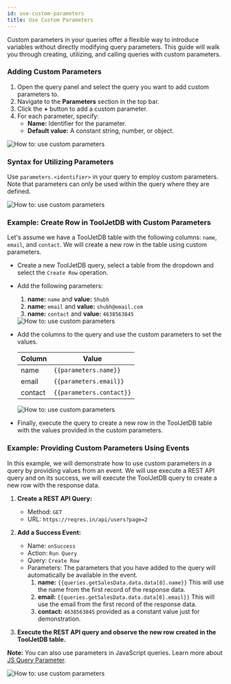 ```yaml
---
id: use-custom-parameters
title: Use Custom Parameters
---
```

<div style={{paddingBottom:'24px'}}>

Custom parameters in your queries offer a flexible way to introduce variables without directly modifying query parameters. This guide will walk you through creating, utilizing, and calling queries with custom parameters.

</div>

<div style={{paddingTop:'24px', paddingBottom:'24px'}}>

### Adding Custom Parameters

1. Open the query panel and select the query you want to add custom parameters to.
2. Navigate to the **Parameters** section in the top bar.
3. Click the **+** button to add a custom parameter.
4. For each parameter, specify:
    - **Name:** Identifier for the parameter.
    - **Default value:** A constant string, number, or object.

<div style={{textAlign: 'center'}}>
    <img style={{ border:'0', marginBottom:'15px', borderRadius:'5px', boxShadow: '0px 1px 3px rgba(0, 0, 0, 0.2)' }} className="screenshot-full" src="/img/how-to/custom-parameters/params.png" alt="How to: use custom parameters" />
</div>

</div>

<div style={{paddingTop:'24px', paddingBottom:'24px'}}>

### Syntax for Utilizing Parameters

Use `parameters.<identifier>` in your query to employ custom parameters. Note that parameters can only be used within the query where they are defined.

<div style={{textAlign: 'center'}}>
    <img style={{ border:'0', marginBottom:'15px', borderRadius:'5px', boxShadow: '0px 1px 3px rgba(0, 0, 0, 0.2)' }} className="screenshot-full" src="/img/how-to/custom-parameters/syntax.png" alt="How to: use custom parameters" />
</div>

</div>

<div style={{paddingTop:'24px', paddingBottom:'24px'}}>

### Example: Create Row in ToolJetDB with Custom Parameters

Let's assume we have a ToolJetDB table with the following columns: `name`, `email`, and `contact`. We will create a new row in the table using custom parameters.

- Create a new ToolJetDB query, select a table from the dropdown and select the `Create Row` operation.

- Add the following parameters:
  1. **name:** `name` and **value:** `Shubh`
  2. **name:** `email` and **value:** `shubh@email.com`
  3. **name:** `contact` and **value:** `4638563845`

  <div style={{textAlign: 'center'}}>
   <img style={{ border:'0', marginBottom:'15px', borderRadius:'5px', boxShadow: '0px 1px 3px rgba(0, 0, 0, 0.2)' }} className="screenshot-full" src="/img/how-to/custom-parameters/params1.png" alt="How to: use custom parameters" />
  </div>

- Add the columns to the query and use the custom parameters to set the values.

  | Column | Value |
  | ------ | ----- |
  | name   | `{{parameters.name}}` |
  | email  | `{{parameters.email}}` |
  | contact| `{{parameters.contact}}` |

  <div style={{textAlign: 'center'}}>
   <img style={{ border:'0', marginBottom:'15px', borderRadius:'5px', boxShadow: '0px 1px 3px rgba(0, 0, 0, 0.2)' }} className="screenshot-full" src="/img/how-to/custom-parameters/params2.png" alt="How to: use custom parameters" />
  </div>

- Finally, execute the query to create a new row in the ToolJetDB table with the values provided in the custom parameters.

</div>

<div style={{paddingTop:'24px', paddingBottom:'24px'}}>

### Example: Providing Custom Parameters Using Events

In this example, we will demonstrate how to use custom parameters in a query by providing values from an event. We will use execute a REST API query and on its success, we will execute the ToolJetDB query to create a new row with the response data.

1. **Create a REST API Query:**
   - Method: `GET`
   - URL: `https://reqres.in/api/users?page=2`

2. **Add a Success Event:**
   - Name: `onSuccess`
   - Action: `Run Query`
   - Query: `Create Row`
   - Parameters: The parameters that you have added to the query will automatically be available in the event.
      1. **name:** `{{queries.getSalesData.data.data[0].name}}` This will use the name from the first record of the response data.
      2. **email:** `{{queries.getSalesData.data.data[0].email}}` This will use the email from the first record of the response data.
      3. **contact:** `4638563845` provided as a constant value just for demonstration.

3. **Execute the REST API query and observe the new row created in the ToolJetDB table.**

**Note:** You can also use parameters in JavaScript queries. Learn more about [JS Query Parameter](/docs/data-sources/run-js/#js-parameters). 

<div style={{textAlign: 'center'}}>
 <img style={{ border:'0', marginBottom:'15px', borderRadius:'5px', boxShadow: '0px 1px 3px rgba(0, 0, 0, 0.2)' }} className="screenshot-full" src="/img/how-to/custom-parameters/custompara.gif" alt="How to: use custom parameters" />
</div>

</div>
